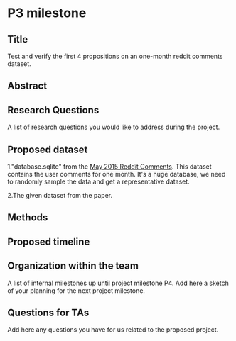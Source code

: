 # P3 milestone

## Title
Test and verify the first 4 propositions on an one-month reddit comments dataset. 

## Abstract


 

## Research Questions

A list of research questions you would like to address during the project.
## Proposed dataset

1."database.sqlite" from the [May 2015 Reddit Comments](https://www.kaggle.com/reddit/reddit-comments-may-2015). This dataset contains the user comments for one month. It's a huge database, we need to randomly sample the data and get a representative dataset.

2.The given dataset from the paper.

## Methods

## Proposed timeline

## Organization within the team

A list of internal milestones up until project milestone P4. Add here a sketch of your planning for the next project milestone.

## Questions for TAs

Add here any questions you have for us related to the proposed project.